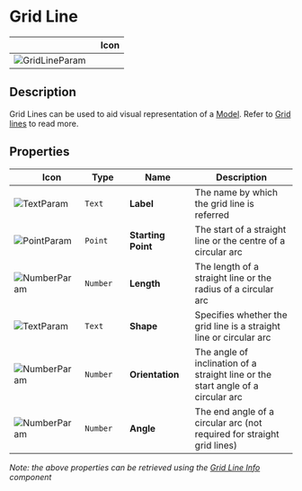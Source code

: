 # Grid Line
<!--- This file has been auto-generated, do not change it manually! Edit the generator here: https://github.com/arup-group/GSA-Grasshopper/tree/main/DocsGeneration --->

|<img width="150"/> Icon |
| ----------- |
|![GridLineParam](./images/GridLineParam.png) |

## Description

Grid Lines can be used to aid visual representation of a [Model](gsagh-model-parameter.md). Refer to [Grid lines](/references/hidr-data-grid-line.md) to read more.

## Properties

|<img width="20"/> Icon |<img width="200"/> Type |<img width="200"/> Name |<img width="1000"/> Description |
| ----------- | ----------- | ----------- | ----------- |
|![TextParam](./images/TextParam.png) |`Text` |**Label** |The name by which the grid line is referred |
|![PointParam](./images/PointParam.png) |`Point` |**Starting Point** |The start of a straight line or the centre of a circular arc |
|![NumberParam](./images/NumberParam.png) |`Number` |**Length** |The length of a straight line or the radius of a circular arc |
|![TextParam](./images/TextParam.png) |`Text` |**Shape** |Specifies whether the grid line is a straight line or circular arc |
|![NumberParam](./images/NumberParam.png) |`Number` |**Orientation** |The angle of inclination of a straight line or the start angle of a circular arc |
|![NumberParam](./images/NumberParam.png) |`Number` |**Angle** |The end angle of a circular arc (not required for straight grid lines) |

_Note: the above properties can be retrieved using the [Grid Line Info](gsagh-grid-line-info-component.md) component_
